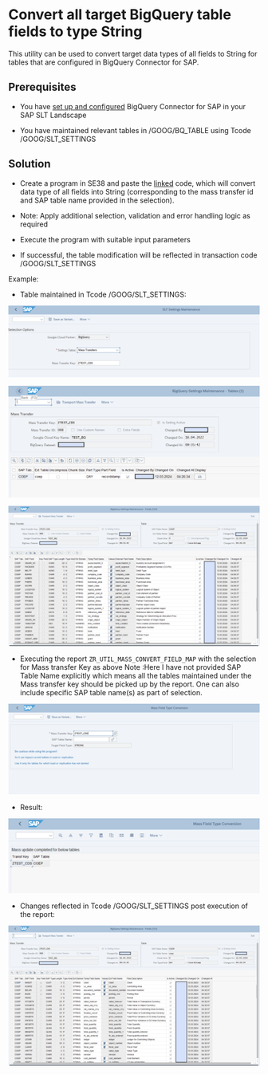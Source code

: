 # Convert all target BigQuery table fields to type String 

This utility can be used to convert target data types of all fields to String for tables that are configured in BigQuery Connector for SAP. 


## Prerequisites 
-  You have [set up and configured](https://cloud.google.com/solutions/sap/docs/bq-connector/latest/install-config) BigQuery Connector for SAP in your SAP SLT Landscape
 
-   You have maintained relevant tables in /GOOG/BQ_TABLE using Tcode /GOOG/SLT_SETTINGS

## Solution
-   Create a program in SE38 and paste the [linked](zr_util_mass_convert_field_map.prog.abap) code, which will convert data type of all fields into String (corresponding to the mass transfer id and SAP table name provided in the selection).

-   Note: Apply additional selection, validation and error handling logic as required

-   Execute the program with suitable input parameters

-   If successful, the table modification will be reflected in transaction code /GOOG/SLT_SETTINGS

Example:

-  Table maintained in Tcode /GOOG/SLT_SETTINGS:

![Tcode /GOOG/SLT_SETTINGS](images/img-slt_settings_maintenance.png)

![Tcode /GOOG/SLT_SETTINGS](images/img-bq_settings_tables.png)

![Tcode /GOOG/SLT_SETTINGS](images/img-bq_settings_fields_initial.png)


-  Executing the report `ZR_UTIL_MASS_CONVERT_FIELD_MAP` with the selection for Mass transfer Key as above
Note :Here I have not provided SAP Table Name explicitly which means all the tables maintained under the Mass transfer key should be picked up by the report. One can also include specific SAP table name(s) as part of selection.

![Report ZR_UTIL_MASS_CONVERT_FIELD_MAP](images/img-report_selection.png)

-  Result:

![Report ZR_UTIL_MASS_CONVERT_FIELD_MAP Output](images/img-report_output.png)

- Changes reflected in Tcode /GOOG/SLT_SETTINGS post execution of the report:

![Tcode /GOOG/SLT_SETTINGS](images/img-bq_settings_fields_final.png)